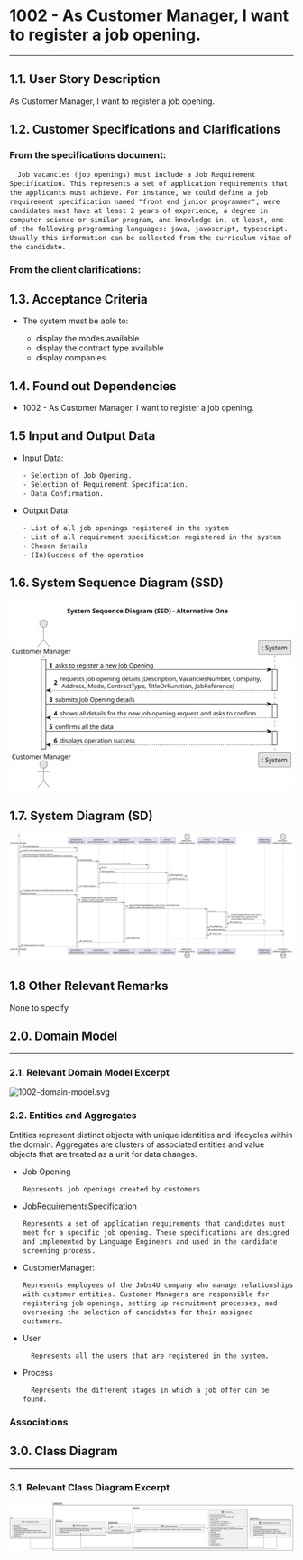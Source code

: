 # 1002 - As Customer Manager, I want to register a job opening.

--------

## 1.1. User Story Description

As Customer Manager, I want to register a job opening.

## 1.2. Customer Specifications and Clarifications

### From the specifications document:

      Job vacancies (job openings) must include a Job Requirement Specification. This represents a set of application requirements that the applicants must achieve. For instance, we could define a job requirement specification named "front end junior programmer", were candidates must have at least 2 years of experience, a degree in computer science or similar program, and knowledge in, at least, one of the following programming languages: java, javascript, typescript. Usually this information can be collected from the curriculum vitae of the candidate.

### From the client clarifications:


## 1.3. Acceptance Criteria

* The system must be able to:

  * display the modes available
  * display the contract type available
  * display companies


## 1.4. Found out Dependencies

* 1002 - As Customer Manager, I want to register a job opening.

## 1.5 Input and Output Data

* Input Data:

      - Selection of Job Opening.
      - Selection of Requirement Specification.
      - Data Confirmation.

* Output Data:

      - List of all job openings registered in the system
      - List of all requirement specification registered in the system
      - Chosen details
      - (In)Success of the operation

## 1.6. System Sequence Diagram (SSD)

![1002-system-sequence-diagram.svg](system-sequence-diagram.svg)

## 1.7. System Diagram (SD)

![1002-sequence-diagram-overview.svg](sequence-diagram-overview.svg)

## 1.8 Other Relevant Remarks

None to specify

## 2.0. Domain Model

----------------

### 2.1. Relevant Domain Model Excerpt

![1002-domain-model.svg](1009-domain-model.svg)

### 2.2. Entities and Aggregates

Entities represent distinct objects with unique identities and lifecycles within the domain. Aggregates are clusters of associated entities and value objects that are treated as a unit for data changes.

* Job Opening

      Represents job openings created by customers.

* JobRequirementsSpecification

      Represents a set of application requirements that candidates must meet for a specific job opening. These specifications are designed and implemented by Language Engineers and used in the candidate screening process.

* CustomerManager:

      Represents employees of the Jobs4U company who manage relationships with customer entities. Customer Managers are responsible for registering job openings, setting up recruitment processes, and overseeing the selection of candidates for their assigned customers.
* User

        Represents all the users that are registered in the system.

* Process

        Represents the different stages in which a job offer can be found.

### Associations


## 3.0. Class Diagram

------------------

### 3.1. Relevant Class Diagram Excerpt

![1002-class-diagram.svg](class-diagram.svg)